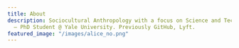 ```yaml
---
title: About
description: Sociocultural Anthropology with a focus on Science and Technology Studies
  — PhD Student @ Yale University. Previously GitHub, Lyft.
featured_image: "/images/alice_no.png"
---
```

